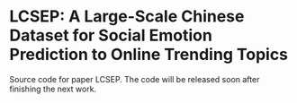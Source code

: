 # LCSEP: A Large-Scale Chinese Dataset for Social Emotion Prediction to Online Trending Topics

Source code for paper LCSEP.
The code will be released soon after finishing the next work.
